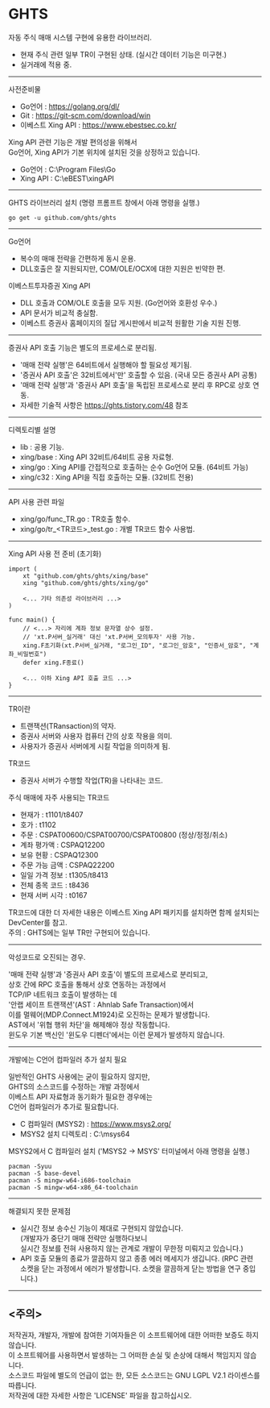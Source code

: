GHTS
====

자동 주식 매매 시스템 구현에 유용한 라이브러리.  

- 현재 주식 관련 일부 TR이 구현된 상태. (실시간 데이터 기능은 미구현.)
- 실거래에 적용 중.

*********************************************************

사전준비물
- Go언어 : https://golang.org/dl/
 - Git : https://git-scm.com/download/win
- 이베스트 Xing API : https://www.ebestsec.co.kr/

Xing API 관련 기능은 개발 편의성을 위해서 <br>
Go언어, Xing API가 기본 위치에 설치된 것을 상정하고 있습니다. <br>
- Go언어 : C:\Program Files\Go
- Xing API : C:\eBEST\xingAPI

*********************************************************

GHTS 라이브러리 설치 (명령 프롬프트 창에서 아래 명령을 실행.)

<pre><code>go get -u github.com/ghts/ghts</code></pre>
 
*********************************************************    

Go언어
- 복수의 매매 전략을 간편하게 동시 운용.
- DLL호출은 잘 지원되지만, COM/OLE/OCX에 대한 지원은 빈약한 편.

이베스트투자증권 Xing API
- DLL 호출과 COM/OLE 호출을 모두 지원. (Go언어와 호환성 우수.)
- API 문서가 비교적 충실함.
- 이베스트 증권사 홈페이지의 질답 게시판에서 비교적 원활한 기술 지원 진행.

*********************************************************

증권사 API 호출 기능은 별도의 프로세스로 분리됨.
- '매매 전략 실행'은 64비트에서 실행해야 할 필요성 제기됨.
- '증권사 API 호출'은 32비트에서'만' 호출할 수 있음. (국내 모든 증권사 API 공통)
- '매매 전략 실행'과 '증권사 API 호출'을 독립된 프로세스로 분리 후 RPC로 상호 연동.  
- 자세한 기술적 사항은 https://ghts.tistory.com/48 참조

*********************************************************

디렉토리별 설명
- lib : 공용 기능.
- xing/base : Xing API 32비트/64비트 공용 자료형.
- xing/go : Xing API를 간접적으로 호출하는 순수 Go언어 모듈. (64비트 가능)
- xing/c32 : Xing API을 직접 호출하는 모듈. (32비트 전용)

*********************************************************

API 사용 관련 파일  
- xing/go/func_TR.go : TR호출 함수.
- xing/go/tr_<TR코드>_test.go : 개별 TR코드 함수 사용법.

*********************************************************

Xing API 사용 전 준비 (초기화)
 
<pre><code>import (
    xt "github.com/ghts/ghts/xing/base"
    xing "github.com/ghts/ghts/xing/go"
    
    <... 기타 의존성 라이브러리 ...>
)

func main() {
    // <...> 자리에 계좌 정보 문자열 상수 설정.
    // 'xt.P서버_실거래' 대신 'xt.P서버_모의투자' 사용 가능.    
    xing.F초기화(xt.P서버_실거래, "로그인_ID", "로그인_암호", "인증서_암호", "계좌_비밀번호")  
    defer xing.F종료()    
       
    <... 이하 Xing API 호출 코드 ...>
}
</code></pre>

*********************************************************

TR이란
- 트랜잭션(TRansaction)의 약자. 
- 증권사 서버와 사용자 컴퓨터 간의 상호 작용을 의미.
- 사용자가 증권사 서버에게 시킬 작업을 의미하게 됨.


TR코드
- 증권사 서버가 수행할 작업(TR)을 나타내는 코드.

주식 매매에 자주 사용되는 TR코드
- 현재가 : t1101/t8407
- 호가 : t1102
- 주문 : CSPAT00600/CSPAT00700/CSPAT00800 (정상/정정/취소)
- 계좌 평가액 : CSPAQ12200
- 보유 현황 : CSPAQ12300
- 주문 가능 금액 : CSPAQ22200
- 일일 가격 정보 : t1305/t8413
- 전체 종목 코드 : t8436
- 현재 서버 시각 : t0167

TR코드에 대한 더 자세한 내용은 이베스트 Xing API 패키지를 설치하면 함께 설치되는 DevCenter를 참고. <br>
주의 : GHTS에는 일부 TR만 구현되어 있습니다.

*********************************************************

악성코드로 오진되는 경우.

'매매 전략 실행'과 '증권사 API 호출'이 별도의 프로세스로 분리되고,<br>
상호 간에 RPC 호출을 통해서 상호 연동하는 과정에서<br>
TCP/IP 네트워크 호출이 발생하는 데<br>
'안랩 세이프 트랜잭션'(AST : Ahnlab Safe Transaction)에서<br>
이를 멀웨어(MDP.Connect.M1924)로 오진하는 문제가 발생합니다.<br>
AST에서 '위협 행위 차단'을 해제해야 정상 작동합니다.<br>
윈도우 기본 백신인 '윈도우 디펜더'에서는 이런 문제가 발생하지 않습니다.

*********************************************************

개발에는 C언어 컴파일러 추가 설치 필요 <br>

일반적인 GHTS 사용에는 굳이 필요하지 않지만, <br>
GHTS의 소스코드를 수정하는 개발 과정에서 <br>
이베스트 API 자료형과 동기화가 필요한 경우에는 <br>
C언어 컴파일러가 추가로 필요합니다.  <br>

- C 컴파일러 (MSYS2) : https://www.msys2.org/
- MSYS2 설치 디렉토리 : C:\msys64

MSYS2에서 C 컴파일러 설치 ('MSYS2 -> MSYS' 터미널에서 아래 명령을 실행.)

<pre><code>pacman -Syuu 
pacman -S base-devel
pacman -S mingw-w64-i686-toolchain
pacman -S mingw-w64-x86_64-toolchain</code></pre>

*********************************************************

해결되지 못한 문제점

- 실시간 정보 송수신 기능이 제대로 구현되지 않았습니다. <br>
  (개발자가 중단기 매매 전략만 실행하다보니 <br>
   실시간 정보를 전혀 사용하지 않는 관계로 개발이 무한정 미뤄지고 있습니다.)  
- API 호출 모듈의 종료가 깔끔하지 않고 종종 에러 메세지가 생깁니다.
  (RPC 관련 소켓을 닫는 과정에서 에러가 발생합니다. 소켓을 깔끔하게 닫는 방법을 연구 중입니다.)

*********************************************************

<주의>
------
저작권자, 개발자, 개발에 참여한 기여자들은 이 소프트웨어에 대한 어떠한 보증도 하지 않습니다.  
이 소프트웨어를 사용하면서 발생하는 그 어떠한 손실 및 손상에 대해서 책임지지 않습니다.  
소스코드 파일에 별도의 언급이 없는 한, 모든 소스코드는 GNU LGPL V2.1 라이센스를 따릅니다.  
저작권에 대한 자세한 사항은 'LICENSE' 파일을 참고하십시오.  
